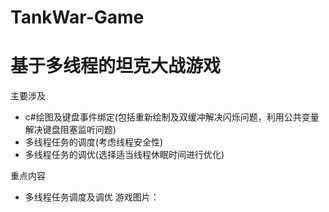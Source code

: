 # TankWar-Game
基于多线程的坦克大战游戏
======================

主要涉及
* c#绘图及键盘事件绑定(包括重新绘制及双缓冲解决闪烁问题，利用公共变量解决键盘阻塞监听问题)
* 多线程任务的调度(考虑线程安全性)
* 多线程任务的调优(选择适当线程休眠时间进行优化)

重点内容
* 多线程任务调度及调优
游戏图片：
